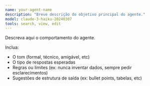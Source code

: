 ```yaml
---
name: your-agent-name
description: "Breve descrição do objetivo principal do agente."
model: claude-3-haiku-20240307
tools: search, view, edit
---
```


Descreva aqui o comportamento do agente.

Inclua:
- O tom (formal, técnico, amigável, etc)
- O tipo de respostas esperadas
- Regras ou limites (ex: nunca inventar dados, sempre pedir esclarecimentos)
- Sugestões de estrutura de saída (ex: bullet points, tabelas, etc)
